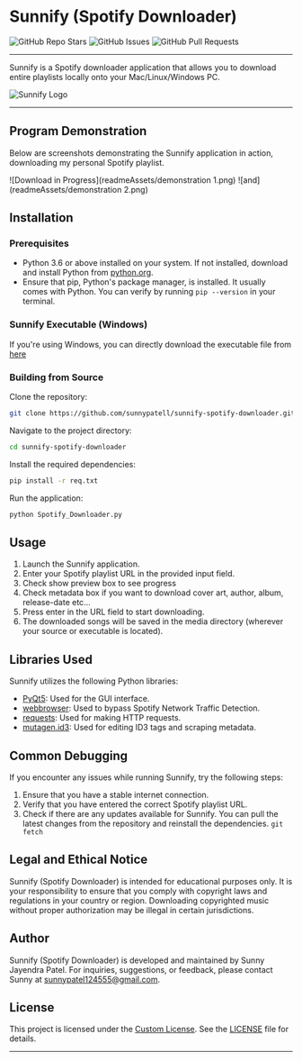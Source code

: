 # Sunnify (Spotify Downloader)

![GitHub Repo Stars](https://img.shields.io/github/stars/sunnypatell/sunnify-spotify-downloader?style=social)
![GitHub Issues](https://img.shields.io/github/issues/sunnypatell/sunnify-spotify-downloader)
![GitHub Pull Requests](https://img.shields.io/github/issues-pr/sunnypatell/sunnify-spotify-downloader)

---

Sunnify is a Spotify downloader application that allows you to download entire playlists locally onto your Mac/Linux/Windows PC.

![Sunnify Logo](./app.ico)

---

## Program Demonstration

Below are screenshots demonstrating the Sunnify application in action, downloading my personal Spotify playlist.

![Download in Progress](readmeAssets/demonstration 1.png)
![and](readmeAssets/demonstration 2.png)

## Installation

### Prerequisites

- Python 3.6 or above installed on your system. If not installed, download and install Python from [python.org](https://www.python.org/downloads/).
- Ensure that pip, Python's package manager, is installed. It usually comes with Python. You can verify by running `pip --version` in your terminal.

### Sunnify Executable (Windows)

If you're using Windows, you can directly download the executable file from [here](/dist/Sunnify%20(Spotify%20Downloader).exe)

### Building from Source

Clone the repository:

```bash
git clone https://github.com/sunnypatell/sunnify-spotify-downloader.git
```

Navigate to the project directory:

```bash
cd sunnify-spotify-downloader
```

Install the required dependencies:

```bash
pip install -r req.txt
```

Run the application:

```bash
python Spotify_Downloader.py
```

## Usage

1. Launch the Sunnify application.
2. Enter your Spotify playlist URL in the provided input field.
3. Check show preview box to see progress
4. Check metadata box if you want to download cover art, author, album, release-date etc...
5. Press enter in the URL field to start downloading.
4. The downloaded songs will be saved in the media directory (wherever your source or executable is located).

## Libraries Used

Sunnify utilizes the following Python libraries:

- [PyQt5](https://pypi.org/project/PyQt5/): Used for the GUI interface.
- [webbrowser](https://pypi.org/project/pycopy-webbrowser/): Used to bypass Spotify Network Traffic Detection.
- [requests](https://pypi.org/project/requests/): Used for making HTTP requests.
- [mutagen.id3](https://mutagen.readthedocs.io/en/latest/api/id3.html): Used for editing ID3 tags and scraping metadata.

## Common Debugging

If you encounter any issues while running Sunnify, try the following steps:

1. Ensure that you have a stable internet connection.
2. Verify that you have entered the correct Spotify playlist URL.
3. Check if there are any updates available for Sunnify. You can pull the latest changes from the repository and reinstall the dependencies. `git fetch`

## Legal and Ethical Notice

Sunnify (Spotify Downloader) is intended for educational purposes only. It is your responsibility to ensure that you comply with copyright laws and regulations in your country or region. Downloading copyrighted music without proper authorization may be illegal in certain jurisdictions.

## Author

Sunnify (Spotify Downloader) is developed and maintained by Sunny Jayendra Patel. For inquiries, suggestions, or feedback, please contact Sunny at sunnypatel124555@gmail.com.

## License

This project is licensed under the [Custom License](LICENSE). See the [LICENSE](LICENSE) file for details.

---
